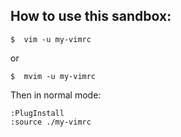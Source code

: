 ## How to use this sandbox:

```
$  vim -u my-vimrc
```
or

```
$  mvim -u my-vimrc
```

Then in normal mode:

```
:PlugInstall
:source ./my-vimrc
```

